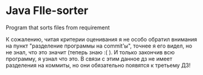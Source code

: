 # Java FIle-sorter
Program that sorts files from requirement

К сожалению, читая критерии оценивания я не особо обратил внимания на пункт "разделение программы на commit'ы", 
точнее я его видел, но не знал, что это значит (теперь знаю :( ). И только закончив всю программу, я узнал что это.
В связи с этим данное дз не имеет разделения на коммиты, но они обязательно появятся к третьему ДЗ!
